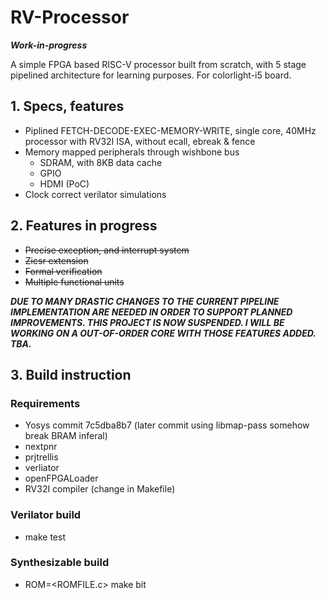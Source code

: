 # RV-Processor

***Work-in-progress***

A simple FPGA based RISC-V processor built from scratch, with 5 stage pipelined architecture for learning purposes. For colorlight-i5 board.

## 1. Specs, features

- Piplined FETCH-DECODE-EXEC-MEMORY-WRITE, single core, 40MHz processor with RV32I ISA, without ecall, ebreak & fence
- Memory mapped peripherals through wishbone bus
    - SDRAM, with 8KB data cache
    - GPIO
    - HDMI (PoC)
- Clock correct verilator simulations

## 2. Features in progress

  - ~~Precise exception, and interrupt system~~
  - ~~Zicsr extension~~
  - ~~Formal verification~~
  - ~~Multiple functional units~~

***DUE TO MANY DRASTIC CHANGES TO THE CURRENT PIPELINE IMPLEMENTATION ARE NEEDED IN ORDER TO SUPPORT PLANNED IMPROVEMENTS. THIS PROJECT IS NOW SUSPENDED. I WILL BE WORKING ON A OUT-OF-ORDER CORE WITH THOSE FEATURES ADDED. TBA.***

## 3. Build instruction

### Requirements

- Yosys commit 7c5dba8b7 (later commit using libmap-pass somehow break BRAM inferal)
- nextpnr
- prjtrellis
- verliator
- openFPGALoader
- RV32I compiler (change in Makefile)

### Verilator build

- make test

### Synthesizable build

- ROM=\<ROMFILE.c\> make bit
